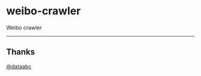 # weibo-crawler
Weibo crawler

---------------------
## Thanks
[@dataabc](https://github.com/dataabc)
